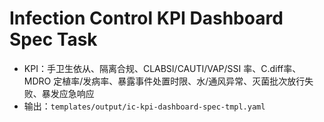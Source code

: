 # Infection Control KPI Dashboard Spec Task

- KPI：手卫生依从、隔离合规、CLABSI/CAUTI/VAP/SSI 率、C.diff率、MDRO 定植率/发病率、暴露事件处置时限、水/通风异常、灭菌批次放行失败、暴发应急响应
- 输出：`templates/output/ic-kpi-dashboard-spec-tmpl.yaml`
